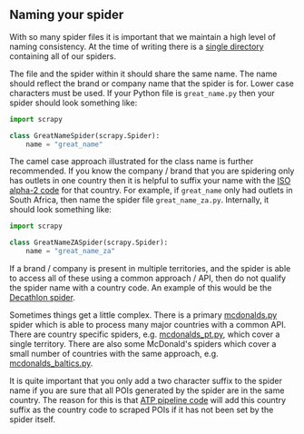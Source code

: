## Naming your spider

With so many spider files it is important that we maintain
a high level of naming consistency.
At the time of writing there is a
[single directory](../locations/spiders)
containing all of our spiders.

The file and the spider within it should share the same name.
The name should reflect the brand or company name that the
spider is for. Lower case characters must be used.
If your Python file is `great_name.py` then your spider
should look something like:

```python
import scrapy

class GreatNameSpider(scrapy.Spider):
    name = "great_name"
```

The camel case approach illustrated for the class name is
further recommended. If you know the company / brand
that you are spidering only has outlets in one country then it
is helpful to suffix your name with the
[ISO alpha-2 code](https://en.wikipedia.org/wiki/ISO_3166-1_alpha-2)
for that country. For example,  if `great_name` only had outlets in
South Africa, then name the spider file `great_name_za.py`.
Internally, it should look something like:

```python
import scrapy

class GreatNameZASpider(scrapy.Spider):
    name = "great_name_za"
```

If a brand / company is present in multiple territories, and
the spider is able
to access all of these using a common approach / API, then do not
qualify the spider name with a country code.
An example of this would be the
[Decathlon spider](../locations/spiders/decathlon.py).

Sometimes things get a little complex. There is a primary
[mcdonalds.py](../locations/spiders/mcdonalds.py) spider which
is able to process many major countries with a common API.
There are country specific spiders, e.g.
[mcdonalds_pt.py](../locations/spiders/mcdonalds_pt.py),
which cover a single territory.
There are also some McDonald's spiders which cover
a small number of countries with the same approach,
e.g. [mcdonalds_baltics.py](../locations/spiders/mcdonalds_baltics.py).

It is quite important that you only add a two character
suffix to the spider name if you are sure that all POIs generated
by the spider are in the same country. The reason for this
is that [ATP pipeline code](../locations/pipelines/country_code_clean_up.py) will add
this country suffix as the country code to scraped POIs if it
has not been set by the spider itself.
